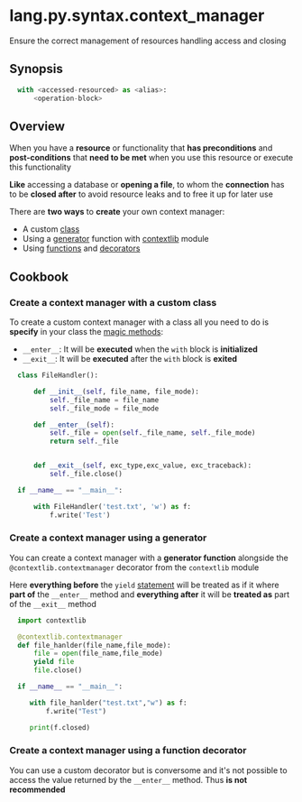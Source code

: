 # lang.py.syntax.context_manager

Ensure the correct management of resources handling access and closing

## Synopsis

```py
  with <accessed-resourced> as <alias>:
      <operation-block>
```

## Overview

When you have a **resource** or functionality that **has preconditions** and
**post-conditions** that **need to be met** when you use this resource or
execute this functionality

**Like** accessing a database or **opening a file**, to whom the **connection**
has to be **closed after** to avoid resource leaks and to free it up for later
use

There are **two ways** to **create** your own context manager:

- A custom [class](./unhs.md)
- Using a [generator](./grh0.md) function with [contextlib]() module
- Using [functions](./8xrz.md) and [decorators](./ff01.md)

## Cookbook

### Create a context manager with a custom class

To create a custom context manager with a class all you need to do is **specify**
in your class the [magic methods](./a8n3.md):

- `__enter__`: It will be **executed** when the `with` block is **initialized**
- `__exit__`: It will be **executed** after the `with` block is **exited**

```py
  class FileHandler():

      def __init__(self, file_name, file_mode):
          self._file_name = file_name
          self._file_mode = file_mode

      def __enter__(self):
          self._file = open(self._file_name, self._file_mode)
          return self._file


      def __exit__(self, exc_type,exc_value, exc_traceback):
          self._file.close()

  if __name__ == "__main__":

      with FileHandler('test.txt', 'w') as f:
          f.write('Test')
```

### Create a context manager using a generator

You can create a context manager with a **generator function** alongside the
`@contextlib.contextmanager` decorator from the `contextlib` module

Here **everything before** the `yield` [statement](./4g9v.md) will be treated
as if it where **part of** the `__enter__` method and **everything after** it
will be **treated as** part of the `__exit__` method

```py
  import contextlib

  @contextlib.contextmanager
  def file_hanlder(file_name,file_mode):
      file = open(file_name,file_mode)
      yield file
      file.close()

  if __name__ == "__main__":

     with file_hanlder("test.txt","w") as f:
         f.write("Test")

     print(f.closed)
```

### Create a context manager using a function decorator

You can use a custom decorator but is conversome and it's not possible to
access the value returned by the `__enter__` method. Thus **is not
recommended**
